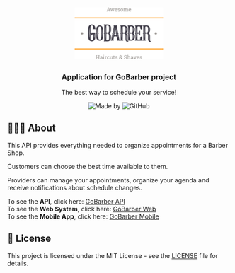 <h1 align="center">
  <img alt="Logo" src=".github/assets/logo.svg" width="200px">
</h1>

<h3 align="center">
  Application for GoBarber project
</h3>

<p align="center">The best way to schedule your service!</p>

<p align="center">
  <img alt="Made by" src="https://img.shields.io/badge/made%20by-Wladimir%20F-blue?color=%23FF9000">
  <img alt="GitHub" src="https://img.shields.io/github/license/wladimirgrf/gobarber?color=%23FF9000">
</p>

## 👨🏻‍💻  About

This API provides everything needed to organize appointments for a Barber Shop.

Customers can choose the best time available to them.

Providers can manage your appointments, organize your agenda and receive notifications about schedule changes.

To see the **API**, click here: [GoBarber API](https://github.com/wladimirgrf/gobarber-api) </br>
To see the **Web System**, click here: [GoBarber Web](https://github.com/wladimirgrf/gobarber-web) </br>
To see the **Mobile App**, click here: [GoBarber Mobile](https://github.com/wladimirgrf/gobarber-mobile)

## 📝 License

This project is licensed under the MIT License - see the [LICENSE](LICENSE) file for details.
